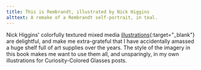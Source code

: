 ```yaml
---
title: This is Rembrandt, illustrated by Nick Higgins
alttext: A remake of a Rembrandt self-portrait, in teal.
---
```


Nick Higgins' colorfully textured mixed media [illustrations](https://nickhiggins.co.uk/2016/06/10/pronk-drawing-for-this-is-rembrandt/){:target="_blank"} are delightful, and make me extra-grateful that I have accidentally amassed a huge shelf full of art supplies over the years. The style of the imagery in this book makes me want to use them all, and unsparingly, in my own illustrations for Curiosity-Colored Glasses posts.

